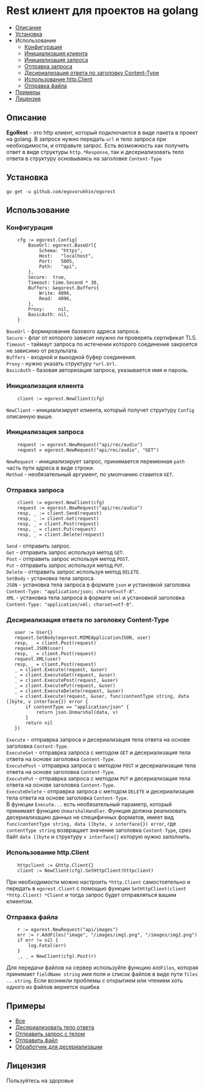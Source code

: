# Rest клиент для проектов на golang
- [Описание](README.md#описание)
- [Установка](README.md#установка)
- Использование
    - [Конфигурация](README.md#конфигурация)
    - [Инициализация клиента](README.md#инициализация-клиента)
    - [Инициализация запроса](README.md#инициализация-запроса)
    - [Отправка запроса](README.md#отправка-запроса)
    - [Десириализация ответа по заголовку Content-Type](README.md#десириализация-ответа-по-заголовку-content-type)
    - [Использование http.Client](README.md#использование-httpclient)
    - [Отправка файла](README.md#отправка-файла)
- [Примеры](README.md#примеры)
- [Лицензия](README.md#лицензия)

## Описание
__EgoRest__ - это http клиент, который подключается в виде пакета в проект на golang. В запросе нужно передать `url` и тело запроса при необходимости, и отправьте запрос. Есть возможность как получить ответ в виде структуры `http.*Response`, так и десериализовать тело ответа в структуру основываясь на заголовке `Content-Type`

## Установка
```
go get -u github.com/egovorukhin/egorest
```

## Использование

### Конфигурация
```golang
	cfg := egorest.Config{
		BaseUrl: egorest.BaseUrl{
			Schema: "https",
			Host:   "localhost",
			Port:   5005,
			Path:   "api",
		},
		Secure:  true,
		Timeout: time.Second * 30,
		Buffers: &egorest.Buffers{
			Write: 4096,
			Read:  4096,
		},
		Proxy:     nil,
		BasicAuth: nil,
	}
```
`BaseUrl` - формирование базового адреса запроса.  
`Secure` - флаг от которого зависит неужно ли проверять сертификат TLS.  
`Timeout` - таймаут запроса по истечении которого соединение закроется не зависимо от результата.  
`Buffers` - входной и выходной буфер соединения.  
`Proxy` - нужно указать структуру `*url.Url`.  
`BasicAuth` - базовая авторизация запроса, указывается имя и пароль.
### Инициализация клиента
```golang
    client := egorest.NewClient(cfg)
```
`NewClient` - инициализирует клиента, который получет структуру `Config` описанную выше.
### Инициализация запроса
```golang
    request := egorest.NewRequest("api/rec/audio")
    request = egorest.NewRequest("api/rec/audio", "GET")
```
`NewRequest` - инициализирует запрос, принимается переменная `path `часть пути адреса в виде строки.  
`Method` - необязательный аргумент, по умолчанию ставится `GET`.
### Отправка запроса
```golang
    client := egorest.NewClient(cfg)
    request := egorest.NewRequest("api/rec/audio")
    resp, _ := client.Send(request)
    resp, _ := client.Get(request)
    resp, _ = client.Post(request)
    resp, _ = client.Put(request)
    resp, _ = client.Delete(request)
```
`Send` - отправить запрос.  
`Get` - отправить запрос используя метод `GET`.  
`Post` - отправить запрос используя метод `POST`.  
`Put` - отправить запрос используя метод `PUT`.  
`Delete` - отправить запрос используя метод `DELETE`.  
`SetBody` - установка тела запроса.  
`JSON` - установка тела запроса в формате `json` и установкой заголовка `Content-Type: "application/json; charset=utf-8"`.  
`XML` - установка тела запроса в формате `xml` и установкой заголовка `Content-Type: "application/xml; charset=utf-8"`.  

### Десириализация ответа по заголовку Content-Type
 ```golang
    user := User{}
	request.SetBody(egorest.MIMEApplicationJSON, user)
	resp, _ = client.Post(request)
	requset.JSON(user)
	resp, _ = client.Post(request)
	request.XML(user)
	resp, _ = client.Post(request)
	_ = client.Execute(request, &user)
	_ = client.ExecuteGet(request, &user)
	_ = client.ExecutePost(request, &user)
	_ = client.ExecutePut(request, &user)
	_ = client.ExecuteDelete(request, &user)
    _ = client.Execute(request, &user, func(contentType string, data []byte, v interface{}) error {
		if contentType == "application/json" {
			return json.Unmarshal(data, v)
		}
		return nil
	})
 ```
`Execute` - отправрка запроса и десериализация тела ответа на основе заголовка `Content-Type`.  
`ExecuteGet` - отправрка запроса с методом `GET` и десериализация тела ответа на основе заголовка `Content-Type`.  
`ExecutePost` - отправрка запроса с методом `POST` и десериализация тела ответа на основе заголовка `Content-Type`.  
`ExecutePut` - отправрка запроса с методом `PUT` и десериализация тела ответа на основе заголовка `Content-Type`.  
`ExecuteDelete` - отправрка запроса с методом `DELETE` и десериализация тела ответа на основе заголовка `Content-Type`.  
В функции `Execute...` есть необязательный параметр, который принимает функцию `UnmarshalHandler`. Функция должна реализовать десериализацию данных не специфичных форматов, имеет вид `func(contentType string, data []byte, v interface{}) error`, где `contentType string` возвращает значение заголовка `Content-Type`, срез байт `data []byte` и структуру `v interface{}` которую нужно заполнить.
### Использование http.Client
```golang
    httpclient := &http.Client{}
    client := NewClient(cfg).SetHttpClient(httpclient)
```
При необходимости можно настроить `*http.Client` самостоятельно и передать в `egorest.Client` с помощью функции `SetHttpClient(client *http.Client) *Client` и тогда запрос будет отправляться вашим клиентом.
### Отправка файла
```golang
	r := egorest.NewRequest("api/images")
	err := r.AddFiles("image", "/images/img1.png", "/images/img2.png")
	if err != nil {
		log.Fatal(err)
	}
	_, _ = NewClient(cfg).Post(r)
```
Для передачи файлов на сервер используйте функцию `AddFiles`, которая принимает `fieldName string` имя поля и список файлов в виде пути `files ...string`. Если возникли проблемы с открытием или чтением хоть одного из файлов вернется ошибка

## Примеры
- [Все](https://github.com/egovorukhin/egorest/tree/master/examples)
- [Десериализовать тело ответа](https://github.com/egovorukhin/egorest/tree/master/examples/get_json)
- [Отправить запрос с телом](https://github.com/egovorukhin/egorest/tree/master/examples/send_body)
- [Отправить файл](https://github.com/egovorukhin/egorest/tree/master/examples/add_file)
- [Обработчик для десериализации](https://github.com/egovorukhin/egorest/tree/master/examples/custom_handler)

## Лицензия
Пользуйтесь на здоровье
